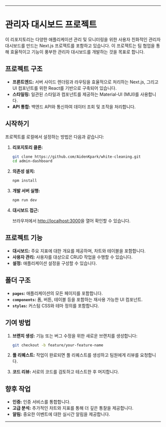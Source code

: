 
---

# 관리자 대시보드 프로젝트

이 리포지토리는 다양한 애플리케이션 관리 및 모니터링을 위한 사용자 친화적인 관리자 대시보드를 만드는 Next.js 프로젝트를 포함하고 있습니다. 이 프로젝트는 팀 협업을 통해 효율적이고 기능이 풍부한 관리자 대시보드를 개발하는 것을 목표로 합니다.

## 프로젝트 구조

- **프론트엔드:** 서버 사이드 렌더링과 라우팅을 효율적으로 처리하는 Next.js, 그리고 UI 컴포넌트를 위한 React를 기반으로 구축되어 있습니다.
- **스타일링:** 일관된 스타일과 컴포넌트를 제공하는 Material-UI (MUI)를 사용합니다.
- **API 통합:** 백엔드 API와 통신하여 데이터 조회 및 조작을 처리합니다.

## 시작하기

프로젝트를 로컬에서 설정하는 방법은 다음과 같습니다:

1. **리포지토리 클론:**

   ```bash
   git clone https://github.com/AidenKpark/white-cleaning.git
   cd admin-dashboard
   ```

2. **의존성 설치:**

   ```bash
   npm install
   ```

3. **개발 서버 실행:**

   ```bash
   npm run dev
   ```

4. **대시보드 접근:**

   브라우저에서 [http://localhost:3000](http://localhost:3000)을 열어 확인할 수 있습니다.

## 프로젝트 기능

- **대시보드:** 주요 지표에 대한 개요를 제공하며, 차트와 테이블을 포함합니다.
- **사용자 관리:** 사용자를 대상으로 CRUD 작업을 수행할 수 있습니다.
- **설정:** 애플리케이션 설정을 구성할 수 있습니다.

## 폴더 구조

- **`pages`:** 애플리케이션의 모든 페이지를 포함합니다.
- **`components`:** 폼, 버튼, 테이블 등을 포함하는 재사용 가능한 UI 컴포넌트.
- **`styles`:** 커스텀 CSS와 테마 정의를 포함합니다.

## 기여 방법

1. **브랜치 생성:** 기능 또는 버그 수정을 위한 새로운 브랜치를 생성합니다:

   ```bash
   git checkout -b feature/your-feature-name
   ```

2. **풀 리퀘스트:** 작업이 완료되면 풀 리퀘스트를 생성하고 팀원에게 리뷰를 요청합니다.

3. **코드 리뷰:** 서로의 코드를 검토하고 테스트한 후 머지합니다.

## 향후 작업

- **인증:** 인증 서비스를 통합합니다.
- **고급 분석:** 추가적인 차트와 지표를 통해 더 깊은 통찰을 제공합니다.
- **알림:** 중요한 이벤트에 대한 실시간 알림을 제공합니다.

---
